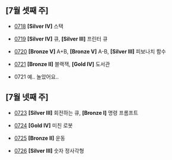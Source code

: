  
## [7월 셋째 주]
  
+ [0718](https://github.com/KNU-HAEDAL/baekjoon-per-day/tree/main/%EC%9D%B4%EC%B1%84%EC%9D%80/0718)
  __[Silver IV]__   스택    

+ [0719](https://github.com/KNU-HAEDAL/baekjoon-per-day/tree/main/%EC%9D%B4%EC%B1%84%EC%9D%80/0719)
  __[Silver IV]__   큐, __[Silver III]__   프린터 큐    

+ [0720](https://github.com/KNU-HAEDAL/baekjoon-per-day/tree/main/%EC%9D%B4%EC%B1%84%EC%9D%80/0720)
  __[Bronze V]__   A+B, __[Bronze V]__   A-B, __[Silver III]__   피보나치 함수

+ [0721](https://github.com/KNU-HAEDAL/baekjoon-per-day/tree/main/%EC%9D%B4%EC%B1%84%EC%9D%80/0721)
  __[Bronze II]__   블랙잭, __[Gold IV]__   도서관

+ 0721
  예.. 놀았어요..
      
     
## [7월 넷째 주]

+ [0723](https://github.com/KNU-HAEDAL/baekjoon-per-day/tree/main/%EC%9D%B4%EC%B1%84%EC%9D%80/0723)
  __[Silver III]__   회전하는 큐, __[Bronze I]__   명령 프롬프트
  
+ [0724](https://github.com/KNU-HAEDAL/baekjoon-per-day/tree/main/%EC%9D%B4%EC%B1%84%EC%9D%80/0724)
  __[Gold IV]__   미친 로봇

+ [0725](https://github.com/KNU-HAEDAL/baekjoon-per-day/tree/main/%EC%9D%B4%EC%B1%84%EC%9D%80/0725)
  __[Bronze II]__   운동

+ [0726](https://github.com/KNU-HAEDAL/baekjoon-per-day/tree/main/%EC%9D%B4%EC%B1%84%EC%9D%80/0726)
  __[Silver III]__   숫자 정사각형


